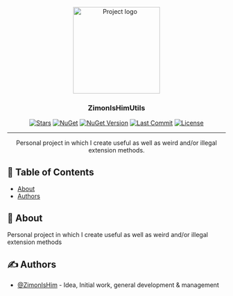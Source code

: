 <p align="center">
  <a href="https://github.com/ZimonIsHim/ZimonIsHimUtils" rel="noopener">
 <img width=200px height=200px src="https://i.imgur.com/1CWWMG5.png" alt="Project logo"></a>
</p>

<h3 align="center">ZimonIsHimUtils</h3>

<div align="center">

  [![Stars](https://img.shields.io/github/stars/ZimonIsHim/ZimonIsHimUtils)](https://github.com/ZimonIsHim/ZimonIsHimUtils/stargazers)
  [![NuGet](https://img.shields.io/nuget/dt/ZimonIsHimUtils)](https://www.nuget.org/packages/ZimonIsHimUtils/)
  [![NuGet Version](https://img.shields.io/nuget/v/ZimonIsHimUtils)](https://www.nuget.org/packages/ZimonIsHimUtils/)
  [![Last Commit](https://img.shields.io/github/last-commit/ZimonIsHim/ZimonIsHimUtils)](https://github.com/ZimonIsHim/ZimonIsHimUtils/commits/development)
  [![License](https://img.shields.io/github/license/ZimonIsHim/ZimonIsHimUtils)](/LICENSE)

</div>

---

<p align="center"> Personal project in which I create useful as well as weird and/or illegal extension methods.
    <br> 
</p>

## 📝 Table of Contents
- [About](#about)
- [Authors](#authors)

## 🧐 About <a name = "about"></a>
Personal project in which I create useful as well as weird and/or illegal extension methods

## ✍️ Authors <a name = "authors"></a>
- [@ZimonIsHim](https://github.com/ZimonIsHim) - Idea, Initial work, general development & management

